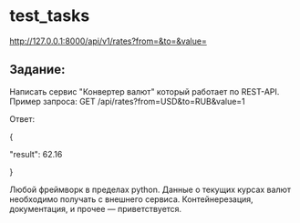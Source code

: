 # test_tasks

http://127.0.0.1:8000/api/v1/rates?from=&to=&value=

## Задание:

Написать сервис "Конвертер валют" который работает по REST-API.
Пример запроса:
GET /api/rates?from=USD&to=RUB&value=1

Ответ:

{

"result": 62.16

}

Любой фреймворк в пределах python.
Данные о текущих курсах валют необходимо получать с внешнего сервиса.
Контейнерезация, документация, и прочее — приветствуется.